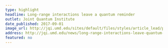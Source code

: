```yaml
---
type: highlight
headline: Long-range interactions leave a quantum reminder
outlet: Joint Quantum Institute
date_published: 2017-09-01
image_url: http://jqi.umd.edu/sites/default/files/styles/article_lead/public/images/cup-of-coffee-2275793_1920.jpg?itok=gZTxo9fy
address: http://jqi.umd.edu/news/long-range-interactions-leave-quantum-reminder
featured: no
---
```

